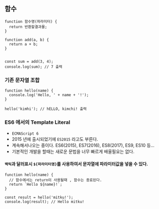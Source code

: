 ## 함수

```JS
function 함수명(파라미터) {
  return 반환할결과물;
}
```

```JS
function add(a, b) {
  return a + b;
}


const sum = add(3, 4);
console.log(sum); // 7 출력
```

### 기존 문자열 조합

```JS
function hello(name) {
  console.log('Hello, ' + name + '!');
}

hello('kimhi'); // hELLO, kimchi! 출력
```

### ES6 에서의 Template Literal

- `ECMAScript 6`
- 2015 년에 출시되었기에 `ES2015` 라고도 부른다.
- 계속해서나오는 중이다. ES6(2015), ES7(2016), ES8(2017), ES9, ES10 등...
- 기본적인 개발을 할때는 새로운 문법을 너무 빠르게 배울필요는 없다.

#### `백틱`과 달러표시 `${파라미터명}`를 사용하여서 문자열에 파라미터값을 넣을 수 있다.

```JS
function hello(name) {
  // 함수에서는 return이 사용될때 , 함수는 종료된다.
  return `Hello ${name}!`;
}

const result = hello('mitku!');
console.log(result); // Hello mitku!
```
